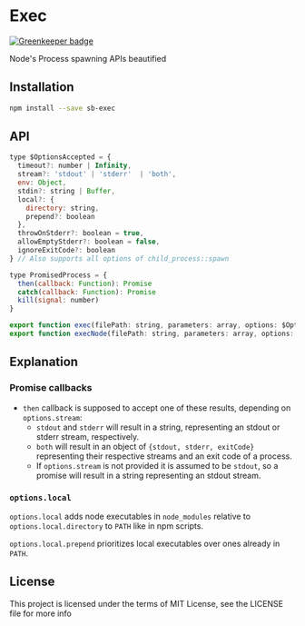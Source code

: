 # Exec

[![Greenkeeper badge](https://badges.greenkeeper.io/steelbrain/exec.svg)](https://greenkeeper.io/)

Node's Process spawning APIs beautified

## Installation

```sh
npm install --save sb-exec
```

## API

```js
type $OptionsAccepted = {
  timeout?: number | Infinity,
  stream?: 'stdout' | 'stderr'  | 'both',
  env: Object,
  stdin?: string | Buffer,
  local?: {
    directory: string,
    prepend?: boolean
  },
  throwOnStderr?: boolean = true,
  allowEmptyStderr?: boolean = false,
  ignoreExitCode?: boolean
} // Also supports all options of child_process::spawn

type PromisedProcess = {
  then(callback: Function): Promise
  catch(callback: Function): Promise
  kill(signal: number)
}

export function exec(filePath: string, parameters: array, options: $OptionsAccepted): PromisedProcess
export function execNode(filePath: string, parameters: array, options: $OptionsAccepted): PromisedProcess
```

## Explanation

### Promise callbacks

* `then` callback is supposed to accept one of these results, depending on `options.stream`:
  * `stdout` and `stderr` will result in a string, representing an stdout or stderr stream, respectively.
  * `both` will result in an object of `{stdout, stderr, exitCode}` representing their respective streams and an exit code of a process.
  * If `options.stream` is not provided it is assumed to be `stdout`, so a promise will result in a string representing an stdout stream.

### `options.local`

`options.local` adds node executables in `node_modules` relative to
`options.local.directory` to `PATH` like in npm scripts.

`options.local.prepend` prioritizes local executables over ones already in `PATH`.

## License

This project is licensed under the terms of MIT License, see the LICENSE file
for more info
